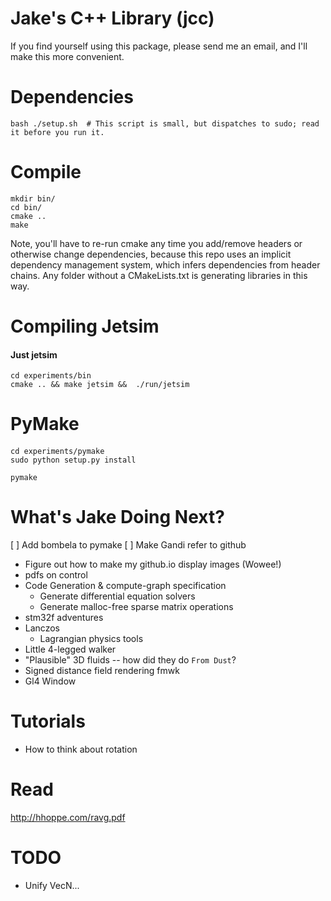 Jake's C++ Library (jcc)
=======================

If you find yourself using this package, please send me an email, and I'll make this more convenient.

# Dependencies

```shell
bash ./setup.sh  # This script is small, but dispatches to sudo; read it before you run it.
```

# Compile
```shell
mkdir bin/
cd bin/
cmake ..
make
```

Note, you'll have to re-run cmake any time you add/remove headers or otherwise change dependencies, because this repo uses an implicit dependency management system, which infers dependencies from header chains. Any folder without a CMakeLists.txt is generating libraries in this way.

# Compiling Jetsim

#### Just jetsim
```shell
cd experiments/bin
cmake .. && make jetsim &&  ./run/jetsim
```

# PyMake

####
```shell
cd experiments/pymake
sudo python setup.py install

pymake
```


# What's Jake Doing Next?
[ ] Add bombela to pymake
[ ] Make Gandi refer to github
* Figure out how to make my github.io display images (Wowee!)
* pdfs on control
* Code Generation & compute-graph specification
    * Generate differential equation solvers
    * Generate malloc-free sparse matrix operations
* stm32f adventures
* Lanczos
    * Lagrangian physics tools
* Little 4-legged walker
* "Plausible" 3D fluids -- how did they do `From Dust`?
* Signed distance field rendering fmwk
* Gl4 Window

# Tutorials
* How to think about rotation


# Read
http://hhoppe.com/ravg.pdf

# TODO
* Unify VecN...
